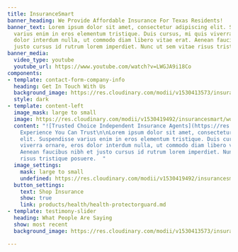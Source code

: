 ```yaml
---
title: InsuranceSmart
banner_heading: We Provide Affordable Insurance For Texas Residents!
banner_text: Lorem ipsum dolor sit amet, consectetur adipiscing elit. Suspendisse
  varius enim in eros elementum tristique. Duis cursus, mi quis viverra ornare, eros
  dolor interdum nulla, ut commodo diam libero vitae erat. Aenean faucibus nibh et
  justo cursus id rutrum lorem imperdiet. Nunc ut sem vitae risus tristique posuere.
banner_media:
  video_type: youtube
  youtube_url: https://www.youtube.com/watch?v=LWGJA9i18Co
components:
- template: contact-form-company-info
  heading: Get In Touch With Us
  background_image: https://res.cloudinary.com/modii/v1530413573/insurancesmart/pregnant-couple.jpg
  style: dark
- template: content-left
  image_mask: large to small
  image: https://res.cloudinary.com/modii/v1530419492/insurancesmart/woman-hiking-compressor.jpg
  content: "![Trusted Choice Independent Insurance Agents](https://res.cloudinary.com/modii/v1530419486/insurancesmart/TC-horizontal-logo-black--blue-tranparency.png)\n\n#
    Experience You Can Trust\n\nLorem ipsum dolor sit amet, consectetur adipiscing
    elit. Suspendisse varius enim in eros elementum tristique. Duis cursus, mi quis
    viverra ornare, eros dolor interdum nulla, ut commodo diam libero vitae erat.
    Aenean faucibus nibh et justo cursus id rutrum lorem imperdiet. Nunc ut sem vitae
    risus tristique posuere.  "
  image_settings:
    mask: large to small
    undefined: https://res.cloudinary.com/modii/v1530419492/insurancesmart/woman-hiking-compressor.jpg
  button_settings:
    text: Shop Insurance
    show: true
    link: products/health/health-protectorguard.md
- template: testimony-slider
  heading: What People Are Saying
  show: most recent
  background_image: https://res.cloudinary.com/modii/v1530413573/insurancesmart/pregnant-couple.jpg

---
```

